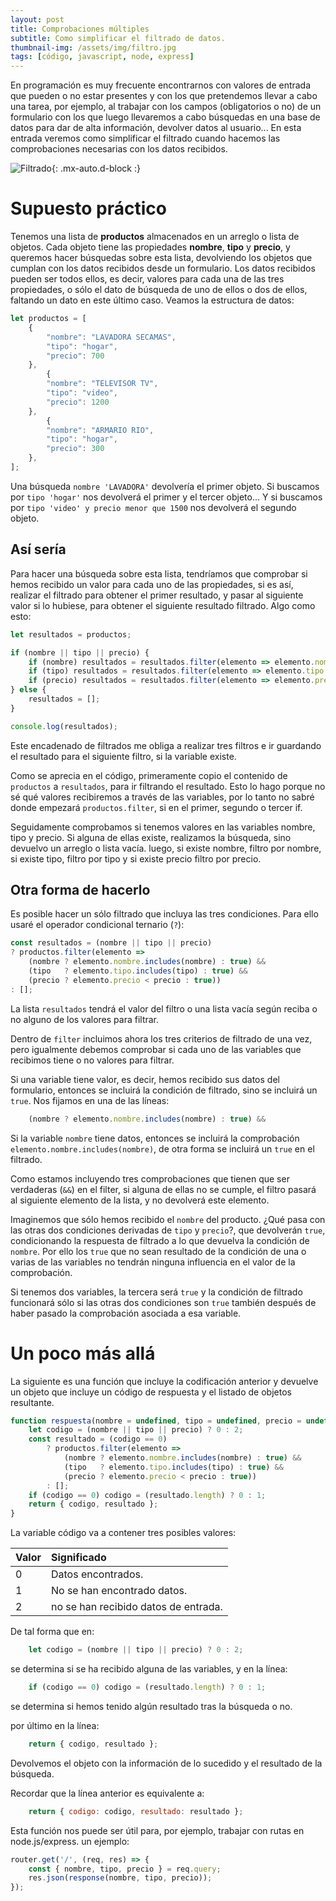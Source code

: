 ```yaml
---
layout: post
title: Comprobaciones múltiples
subtitle: Como simplificar el filtrado de datos. 
thumbnail-img: /assets/img/filtro.jpg
tags: [código, javascript, node, express]
---
```


En programación es muy frecuente encontrarnos con valores de entrada que pueden o no estar presentes y con los que pretendemos llevar a cabo una tarea, por ejemplo, al trabajar con los campos (obligatorios o no) de un formulario con los que luego llevaremos a cabo búsquedas en una base de datos para dar de alta información, devolver datos al usuario... En esta entrada veremos como simplificar el filtrado cuando hacemos las comprobaciones necesarias con los datos recibidos.

![Filtrado](/assets/img/filtro.jpg){: .mx-auto.d-block :}

# Supuesto práctico

Tenemos una lista de **productos** almacenados en un arreglo o lista de objetos. Cada objeto tiene las propiedades **nombre**, **tipo** y **precio**, y queremos hacer búsquedas sobre esta lista, devolviendo los objetos que cumplan con los datos recibidos desde un formulario. Los datos recibidos pueden ser todos ellos, es decir, valores para cada una de las tres propiedades, o sólo el dato de búsqueda de uno de ellos o dos de ellos, faltando un dato en este último caso. Veamos la estructura de datos:

```javascript
let productos = [
    {
        "nombre": "LAVADORA SECAMAS",
        "tipo": "hogar",
        "precio": 700
    },
        {
        "nombre": "TELEVISOR TV",
        "tipo": "video",
        "precio": 1200
    },
        {
        "nombre": "ARMARIO RIO",
        "tipo": "hogar",
        "precio": 300
    },
];
```
Una búsqueda ```nombre 'LAVADORA'``` devolvería el primer objeto. Si buscamos por ```tipo 'hogar'``` nos devolverá el primer y el tercer objeto... Y si buscamos por ```tipo 'video' y precio menor que 1500``` nos devolverá el segundo objeto.

## Así sería

Para hacer una búsqueda sobre esta lista, tendríamos que comprobar si hemos recibido un valor para cada uno de las propiedades, si es así, realizar el filtrado para obtener el primer resultado, y pasar al siguiente valor si lo hubiese, para obtener el siguiente resultado filtrado. Algo como esto:

```javascript
let resultados = productos;

if (nombre || tipo || precio) {
    if (nombre) resultados = resultados.filter(elemento => elemento.nombre.includes(nombre));
    if (tipo) resultados = resultados.filter(elemento => elemento.tipo.includes(tipo));
    if (precio) resultados = resultados.filter(elemento => elemento.precio < precio);
} else {
    resultados = [];
}

console.log(resultados);
```
Este encadenado de filtrados me obliga a realizar tres filtros e ir guardando el resultado para el siguiente filtro, si la variable existe.

Como se aprecia en el código, primeramente copio el contenido de ```productos``` a ```resultados```, para ir filtrando el resultado. Esto lo hago porque no sé qué valores recibiremos a través de las variables, por lo tanto no sabré donde empezará ```productos.filter```, si en el primer, segundo o tercer if.

Seguidamente comprobamos si tenemos valores en las variables nombre, tipo y precio. Si alguna de ellas existe, realizamos la búsqueda, sino devuelvo un arreglo o lista vacía. luego, si existe nombre, filtro por nombre, si existe tipo, filtro por tipo y si existe precio filtro por precio.

## Otra forma de hacerlo

Es posible hacer un sólo filtrado que incluya las tres condiciones. Para ello usaré el operador condicional ternario (```?```):

```javascript
const resultados = (nombre || tipo || precio)
? productos.filter(elemento =>
    (nombre ? elemento.nombre.includes(nombre) : true) &&
    (tipo   ? elemento.tipo.includes(tipo) : true) &&
    (precio ? elemento.precio < precio : true))
: [];
```
La lista ```resultados``` tendrá el valor del filtro o una lista vacía según reciba o no alguno de los valores para filtrar.

Dentro de ```filter``` incluimos ahora los tres criterios de filtrado de una vez, pero igualmente debemos comprobar si cada uno de las variables que recibimos tiene o no valores para filtrar.

Si una variable tiene valor, es decir, hemos recibido sus datos del formulario, entonces se incluirá la condición de filtrado, sino se incluirá un ```true```. Nos fijamos en una de las líneas:

```javascript
    (nombre ? elemento.nombre.includes(nombre) : true) &&
```
Si la variable ```nombre``` tiene datos, entonces se incluirá la comprobación ```elemento.nombre.includes(nombre)```, de otra forma se incluirá un ```true``` en el filtrado.

Como estamos incluyendo tres comprobaciones que tienen que ser verdaderas (```&&```) en el filter, si alguna de ellas no se cumple, el filtro pasará al siguiente elemento de la lista, y no devolverá este elemento.

Imaginemos que sólo hemos recibido el ```nombre``` del producto. ¿Qué pasa con las otras dos condiciones derivadas de ```tipo``` y ```precio```?, que devolverán ```true```, condicionando la respuesta de filtrado a lo que devuelva la condición de ```nombre```. Por ello los ```true``` que no sean resultado de la condición de una o varias de las variables no tendrán ninguna influencia en el valor de la comprobación.

Si tenemos dos variables, la tercera será ```true``` y la condición de filtrado funcionará sólo si las otras dos condiciones son ```true``` también después de haber pasado la comprobación asociada a esa variable.

# Un poco más allá

La siguiente es una función que incluye la codificación anterior y devuelve un objeto que incluye un código de respuesta y el listado de objetos resultante.

```javascript
function respuesta(nombre = undefined, tipo = undefined, precio = undefined) {
    let codigo = (nombre || tipo || precio) ? 0 : 2;
    const resultado = (codigo == 0)
        ? productos.filter(elemento =>
            (nombre ? elemento.nombre.includes(nombre) : true) &&
            (tipo   ? elemento.tipo.includes(tipo) : true) &&
            (precio ? elemento.precio < precio : true))
        : [];
    if (codigo == 0) codigo = (resultado.length) ? 0 : 1;
    return { codigo, resultado };
}
```
La variable código va a contener tres posibles valores:

| Valor | Significado |
| :------ |:--- |
| 0 | Datos encontrados. |
| 1 | No se han encontrado datos. |
| 2 | no se han recibido datos de entrada. |

De tal forma que en:

```javascript
    let codigo = (nombre || tipo || precio) ? 0 : 2;
```
se determina si se ha recibido alguna de las variables, y en la línea:

```javascript
    if (codigo == 0) codigo = (resultado.length) ? 0 : 1;
```
se determina si hemos tenido algún resultado tras la búsqueda o no.

por último en la línea:

```javascript
    return { codigo, resultado };
```
Devolvemos el objeto con la información de lo sucedido y el resultado de la búsqueda.

Recordar que la línea anterior es equivalente a:

```javascript
    return { codigo: codigo, resultado: resultado };
```

Esta función nos puede ser útil para, por ejemplo, trabajar con rutas en node.js/express. un ejemplo:

```javascript
router.get('/', (req, res) => {
    const { nombre, tipo, precio } = req.query;
    res.json(response(nombre, tipo, precio));
});
```

